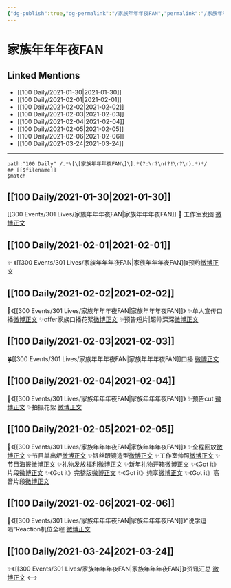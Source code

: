 ```yaml
---
{"dg-publish":true,"dg-permalink":"/家族年年年夜FAN","permalink":"/家族年年年夜FAN/","created":"2023-04-08T21:57:05.463+08:00","updated":"2023-04-10T16:20:11.453+08:00"}
---
```


# 家族年年年夜FAN

## Linked Mentions
- [[100 Daily/2021-01-30\|2021-01-30]]
- [[100 Daily/2021-02-01\|2021-02-01]]
- [[100 Daily/2021-02-02\|2021-02-02]]
- [[100 Daily/2021-02-03\|2021-02-03]]
- [[100 Daily/2021-02-04\|2021-02-04]]
- [[100 Daily/2021-02-05\|2021-02-05]]
- [[100 Daily/2021-02-06\|2021-02-06]]
- [[100 Daily/2021-03-24\|2021-03-24]]


---

```expander
path:"100 Daily" /.*\[\[家族年年年夜FAN\]\].*(?:\r?\n(?!\r?\n).*)*/
## [[$filename]]
$match
```
## [[100 Daily/2021-01-30\|2021-01-30]]
[[300 Events/301 Lives/家族年年年夜FAN\|家族年年年夜FAN]]
🌟 工作室发图 [微博正文](https://m.weibo.cn/6466290670/4599091579850653) 
## [[100 Daily/2021-02-01\|2021-02-01]]
✨ 《[[300 Events/301 Lives/家族年年年夜FAN\|家族年年年夜FAN]]》预约[微博正文](https://m.weibo.cn/6466290670/4599783115987958)

## [[100 Daily/2021-02-02\|2021-02-02]]
💫《[[300 Events/301 Lives/家族年年年夜FAN\|家族年年年夜FAN]]》
✨单人宣传口播[微博正文](https://m.weibo.cn/6466290670/4600309319469598)
✨offer家族口播花絮[微博正文](https://m.weibo.cn/6466290670/4600128617062290)
✨预告短片|超帅深深[微博正文](https://m.weibo.cn/6466290670/4600230463408400)
## [[100 Daily/2021-02-03\|2021-02-03]]
🍀[[300 Events/301 Lives/家族年年年夜FAN\|家族年年年夜FAN]]口播 [微博正文](https://weibo.com/6466290670/K0dUq2KQn)
## [[100 Daily/2021-02-04\|2021-02-04]]
🌟《[[300 Events/301 Lives/家族年年年夜FAN\|家族年年年夜FAN]]》
✨预告cut [微博正文](https://m.weibo.cn/6466290670/4600903485097061)
✨拍摄花絮 [微博正文](https://m.weibo.cn/6466290670/4600824112089553)
## [[100 Daily/2021-02-05\|2021-02-05]]
🌟《[[300 Events/301 Lives/家族年年年夜FAN\|家族年年年夜FAN]]》
✨全程回放[微博正文](https://m.weibo.cn/6466290670/4601405128315343)
✨节目单出炉[微博正文](https://m.weibo.cn/6466290670/4601216728045990)
✨银丝眼镜造型[微博正文](https://m.weibo.cn/6466290670/4601234613081620)
✨工作室帅照[微博正文](https://m.weibo.cn/6466290670/4601238093840694)
✨节目海报[微博正文](https://m.weibo.cn/6466290670/4601256326989638)
✨礼物发放福利[微博正文](https://m.weibo.cn/6466290670/4601271933733390)
✨新年礼物开箱[微博正文](https://m.weibo.cn/6466290670/4601332042834730)
✨《Got it》片段[微博正文](https://m.weibo.cn/6466290670/4601357333957680)
✨《Got it》完整版[微博正文](https://m.weibo.cn/6466290670/4601359539647870)
✨《Got it》纯享[微博正文](https://m.weibo.cn/6466290670/4601368335105074)
✨《Got it》高音片段[微博正文](https://m.weibo.cn/6466290670/4601376502191921)
## [[100 Daily/2021-02-06\|2021-02-06]]
🌟《[[300 Events/301 Lives/家族年年年夜FAN\|家族年年年夜FAN]]》“说学逗唱”Reaction机位全程 [微博正文](https://m.weibo.cn/6466290670/4601682036002049)
## [[100 Daily/2021-03-24\|2021-03-24]]
✨《[[300 Events/301 Lives/家族年年年夜FAN\|家族年年年夜FAN]]》资讯汇总 [微博正文](https://m.weibo.cn/6466290670/4618375005473155)
<-->